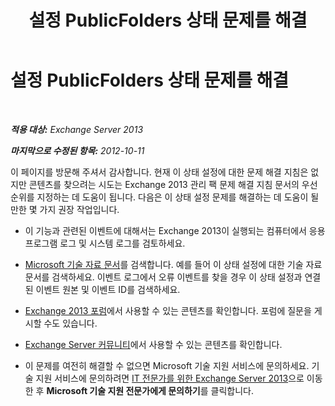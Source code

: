 ﻿---
title: " 설정 PublicFolders 상태 문제를 해결"
TOCTitle: " 설정 PublicFolders 상태 문제를 해결"
ms:assetid: 79666be3-250d-4db0-961d-8351866d722c
ms:mtpsurl: https://technet.microsoft.com/ko-kr/library/ms.exch.scom.publicfolders(v=EXCHG.150)
ms:contentKeyID: 54651877
ms.date: 12/15/2016
mtps_version: v=EXCHG.150
ms.translationtype: HT
---

# 설정 PublicFolders 상태 문제를 해결

 

_**적용 대상:** Exchange Server 2013_

_**마지막으로 수정된 항목:** 2012-10-11_

이 페이지를 방문해 주셔서 감사합니다. 현재 이 상태 설정에 대한 문제 해결 지침은 없지만 콘텐츠를 찾으려는 시도는 Exchange 2013 관리 팩 문제 해결 지침 문서의 우선 순위를 지정하는 데 도움이 됩니다. 다음은 이 상태 설정 문제를 해결하는 데 도움이 될 만한 몇 가지 권장 작업입니다.

  - 이 기능과 관련된 이벤트에 대해서는 Exchange 2013이 실행되는 컴퓨터에서 응용 프로그램 로그 및 시스템 로그를 검토하세요.

  - [Microsoft 기술 자료 문서](https://go.microsoft.com/fwlink/p/?linkid=18175)를 검색합니다. 예를 들어 이 상태 설정에 대한 기술 자료 문서를 검색하세요. 이벤트 로그에서 오류 이벤트를 찾을 경우 이 상태 설정과 연결된 이벤트 원본 및 이벤트 ID를 검색하세요.

  - [Exchange 2013 포럼](https://go.microsoft.com/fwlink/p/?linkid=257903)에서 사용할 수 있는 콘텐츠를 확인합니다. 포럼에 질문을 게시할 수도 있습니다.

  - [Exchange Server 커뮤니티](https://go.microsoft.com/fwlink/p/?linkid=14927)에서 사용할 수 있는 콘텐츠를 확인합니다.

  - 이 문제를 여전히 해결할 수 없으면 Microsoft 기술 지원 서비스에 문의하세요. 기술 지원 서비스에 문의하려면 [IT 전문가를 위한 Exchange Server 2013](https://go.microsoft.com/fwlink/p/?linkid=402506)으로 이동한 후 **Microsoft 기술 지원 전문가에게 문의하기**를 클릭합니다.

